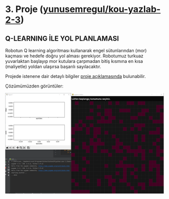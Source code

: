 # 3. Proje ([yunusemregul/kou-yazlab-2-3](https://github.com/yunusemregul/kou-yazlab-2-3))

## Q-LEARNING İLE YOL PLANLAMASI

Robotun Q learning algoritması kullanarak engel sütunlarından (mor) kaçması ve hedefe doğru yol alması gerekiyor. Robotumuz turkuaz yuvarlaktan başlayıp mor kutulara çarpmadan bitiş kısmına en kısa (maliyetle) yoldan ulaşırsa başarılı sayılacaktır.

Projede istenene dair detaylı bilgiler [proje açıklamasında](https://github.com/yunusemregul/kou-yazlab-2-3/blob/master/proje.pdf) bulunabilir.

Çözümümüzden görüntüler:

![1](https://raw.githubusercontent.com/yunusemregul/kou-yazlab-2-3/main/README_pics/1.gif)